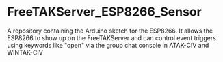 # FreeTAKServer_ESP8266_Sensor
A repository containing the Arduino sketch for the ESP8266. It allows the ESP8266 to show up on the FreeTAKServer and can control event triggers using keywords like "open" via the group chat console in ATAK-CIV and WINTAK-CIV
